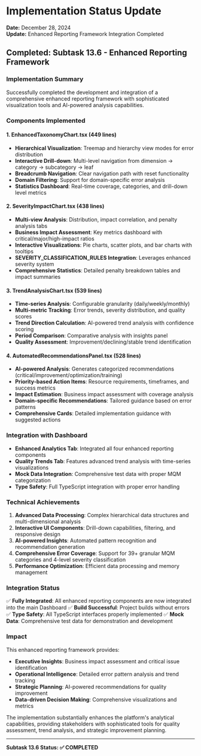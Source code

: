 # Implementation Status Update

**Date:** December 28, 2024  
**Update:** Enhanced Reporting Framework Integration Completed

## Completed: Subtask 13.6 - Enhanced Reporting Framework

### Implementation Summary

Successfully completed the development and integration of a comprehensive enhanced reporting framework with sophisticated visualization tools and AI-powered analysis capabilities.

### Components Implemented

#### 1. EnhancedTaxonomyChart.tsx (449 lines)
- **Hierarchical Visualization**: Treemap and hierarchy view modes for error distribution
- **Interactive Drill-down**: Multi-level navigation from dimension → category → subcategory → leaf
- **Breadcrumb Navigation**: Clear navigation path with reset functionality
- **Domain Filtering**: Support for domain-specific error analysis
- **Statistics Dashboard**: Real-time coverage, categories, and drill-down level metrics

#### 2. SeverityImpactChart.tsx (438 lines)
- **Multi-view Analysis**: Distribution, impact correlation, and penalty analysis tabs
- **Business Impact Assessment**: Key metrics dashboard with critical/major/high-impact ratios
- **Interactive Visualizations**: Pie charts, scatter plots, and bar charts with tooltips
- **SEVERITY_CLASSIFICATION_RULES Integration**: Leverages enhanced severity system
- **Comprehensive Statistics**: Detailed penalty breakdown tables and impact summaries

#### 3. TrendAnalysisChart.tsx (539 lines)
- **Time-series Analysis**: Configurable granularity (daily/weekly/monthly)
- **Multi-metric Tracking**: Error trends, severity distribution, and quality scores
- **Trend Direction Calculation**: AI-powered trend analysis with confidence scoring
- **Period Comparison**: Comparative analysis with insights panel
- **Quality Assessment**: Improvement/declining/stable trend identification

#### 4. AutomatedRecommendationsPanel.tsx (528 lines)
- **AI-powered Analysis**: Generates categorized recommendations (critical/improvement/optimization/training)
- **Priority-based Action Items**: Resource requirements, timeframes, and success metrics
- **Impact Estimation**: Business impact assessment with coverage analysis
- **Domain-specific Recommendations**: Tailored guidance based on error patterns
- **Comprehensive Cards**: Detailed implementation guidance with suggested actions

### Integration with Dashboard

- **Enhanced Analytics Tab**: Integrated all four enhanced reporting components
- **Quality Trends Tab**: Features advanced trend analysis with time-series visualizations
- **Mock Data Integration**: Comprehensive test data with proper MQM categorization
- **Type Safety**: Full TypeScript integration with proper error handling

### Technical Achievements

1. **Advanced Data Processing**: Complex hierarchical data structures and multi-dimensional analysis
2. **Interactive UI Components**: Drill-down capabilities, filtering, and responsive design
3. **AI-powered Insights**: Automated pattern recognition and recommendation generation
4. **Comprehensive Error Coverage**: Support for 39+ granular MQM categories and 4-level severity classification
5. **Performance Optimization**: Efficient data processing and memory management

### Integration Status

✅ **Fully Integrated**: All enhanced reporting components are now integrated into the main Dashboard
✅ **Build Successful**: Project builds without errors
✅ **Type Safety**: All TypeScript interfaces properly implemented
✅ **Mock Data**: Comprehensive test data for demonstration and development

### Impact

This enhanced reporting framework provides:
- **Executive Insights**: Business impact assessment and critical issue identification
- **Operational Intelligence**: Detailed error pattern analysis and trend tracking
- **Strategic Planning**: AI-powered recommendations for quality improvement
- **Data-driven Decision Making**: Comprehensive visualizations and metrics

The implementation substantially enhances the platform's analytical capabilities, providing stakeholders with sophisticated tools for quality assessment, trend analysis, and strategic improvement planning.

---

**Subtask 13.6 Status: ✅ COMPLETED** 